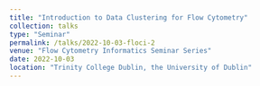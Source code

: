 ```yaml
---
title: "Introduction to Data Clustering for Flow Cytometry"
collection: talks
type: "Seminar"
permalink: /talks/2022-10-03-floci-2
venue: "Flow Cytometry Informatics Seminar Series"
date: 2022-10-03
location: "Trinity College Dublin, the University of Dublin"
---
```

